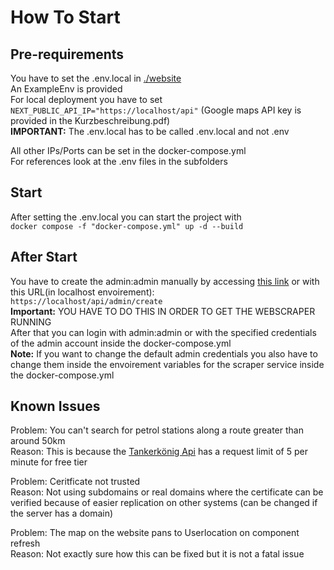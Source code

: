 # How To Start

## Pre-requirements

You have to set the .env.local in [./website](website\EXAMLPLE.env.local)<br>
An ExampleEnv is provided<br>
For local deployment you have to set ```NEXT_PUBLIC_API_IP="https://localhost/api"```
(Google maps API key is provided in the Kurzbeschreibung.pdf)<br>
**IMPORTANT:** The .env.local has to be called .env.local and not .env<br>

All other IPs/Ports can be set in the docker-compose.yml<br>
For references look at the .env files in the subfolders<br>
## Start

After setting the .env.local you can start the project with<br>
```docker compose -f "docker-compose.yml" up -d --build```

## After Start

You have to create the admin:admin manually by accessing [this link](https://localhost/api/admin/create) or with this URL(in localhost envoirement):<br>
```https://localhost/api/admin/create```<br>
**Important:** YOU HAVE TO DO THIS IN ORDER TO GET THE WEBSCRAPER RUNNING<br>
After that you can login with admin:admin or with the specified credentials of the admin account inside the docker-compose.yml <br>
**Note:** If you want to change the default admin credentials you also have to change them inside the envoirement variables for the scraper service inside the docker-compose.yml<br>

## Known Issues

Problem: You can't search for petrol stations along a route greater than around 50km<br>
Reason: This is because the [Tankerkönig Api](https://creativecommons.tankerkoenig.de/) has a request limit of 5 per minute for free tier<br>

Problem: Ceritficate not trusted<br>
Reason: Not using subdomains or real domains where the certificate can be verified because of easier replication on other systems (can be changed if the server has a domain)<br>

Problem: The map on the website pans to Userlocation on component refresh<br>
Reason: Not exactly sure how this can be fixed but it is not a fatal issue<br>
